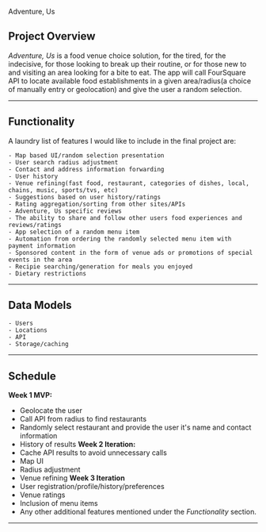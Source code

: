 Adventure, Us
## **Project Overview**

*Adventure, Us* is a food venue choice solution, for the tired, for the indecisive, for those looking to break up their routine, 
or for those new to and visiting an area looking for a bite to eat. The app will call FourSquare API to locate available food establishments 
in a given area/radius(a choice of manually entry or geolocation) and give the user a random selection.


---
## **Functionality**

 A laundry list of features I would like to include in the final project are:
~~~
- Map based UI/random selection presentation
- User search radius adjustment
- Contact and address information forwarding
- User history
- Venue refining(fast food, restaurant, categories of dishes, local, chains, music, sports/tvs, etc)
- Suggestions based on user history/ratings
- Rating aggregation/sorting from other sites/APIs
- Adventure, Us specific reviews
- The ability to share and follow other users food experiences and reviews/ratings
- App selection of a random menu item
- Automation from ordering the randomly selected menu item with payment information
- Sponsored content in the form of venue ads or promotions of special events in the area
- Recipie searching/generation for meals you enjoyed
- Dietary restrictions
~~~


---
## **Data Models**

~~~
- Users
- Locations
- API
- Storage/caching
~~~

---
## **Schedule**

**Week 1 MVP:** 
- Geolocate the user
- Call API from radius to find restaurants
- Randomly select restaurant and provide the user it's name and contact information
- History of results
**Week 2 Iteration:** 
- Cache API results to avoid unnecessary calls
- Map UI
- Radius adjustment
- Venue refining
**Week 3 Iteration**
- User registration/profile/history/preferences
- Venue ratings
- Inclusion of menu items
- Any other additional features mentioned under the *Functionality* section.
---
